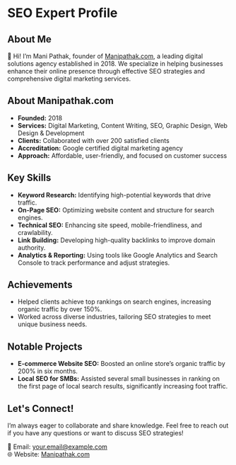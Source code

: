 # SEO Expert Profile

## About Me

👋 Hi! I’m Mani Pathak, founder of [Manipathak.com](https://manipathak.com), a leading digital solutions agency established in 2018. We specialize in helping businesses enhance their online presence through effective SEO strategies and comprehensive digital marketing services.

## About Manipathak.com

- **Founded:** 2018
- **Services:** Digital Marketing, Content Writing, SEO, Graphic Design, Web Design & Development
- **Clients:** Collaborated with over 200 satisfied clients
- **Accreditation:** Google certified digital marketing agency
- **Approach:** Affordable, user-friendly, and focused on customer success

## Key Skills

- **Keyword Research:** Identifying high-potential keywords that drive traffic.
- **On-Page SEO:** Optimizing website content and structure for search engines.
- **Technical SEO:** Enhancing site speed, mobile-friendliness, and crawlability.
- **Link Building:** Developing high-quality backlinks to improve domain authority.
- **Analytics & Reporting:** Using tools like Google Analytics and Search Console to track performance and adjust strategies.

## Achievements

- Helped clients achieve top rankings on search engines, increasing organic traffic by over 150%.
- Worked across diverse industries, tailoring SEO strategies to meet unique business needs.

## Notable Projects

- **E-commerce Website SEO:** Boosted an online store’s organic traffic by 200% in six months.
- **Local SEO for SMBs:** Assisted several small businesses in ranking on the first page of local search results, significantly increasing foot traffic.

## Let's Connect!

I’m always eager to collaborate and share knowledge. Feel free to reach out if you have any questions or want to discuss SEO strategies!

📧 Email: [your.email@example.com](mailto:your.email@example.com)  
🌐 Website: [Manipathak.com](https://manipathak.com)  
